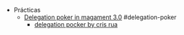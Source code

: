 - Prácticas
	- [Delegation poker in magament 3.0](https://management30.com/practice/delegation-poker/) #delegation-poker
		- [delegation pocker by cris rua](https://www.youtube.com/watch?v=MNNdyDFCq_s)